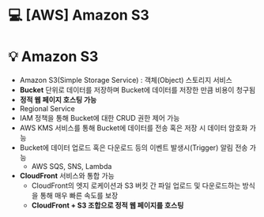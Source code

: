 💻 [AWS] Amazon S3
==================
# 💡 Amazon S3 

* Amazon S3(Simple Storage Service) : 객체(Object) 스토리지 서비스
* **Bucket** 단위로 데이터를 저장하며 Bucket에 데이터를 저장한 만큼 비용이 청구됨
* **정적 웹 페이지 호스팅 가능**
* Regional Service
* IAM 정책을 통해 Bucket에 대한 CRUD 권한 제어 가능
* AWS KMS 서비스를 통해 Bucket에 데이터를 전송 혹은 저장 시 데이터 암호화 가능 
* Bucket에 데이터 업로드 혹은 다운로드 등의 이벤트 발생시(Trigger) 알림 전송 가능
  * AWS SQS, SNS, Lambda
* **CloudFront** 서비스와 통합 가능
  * CloudFront의 엣지 로케이션과 S3 버킷 간 파일 업로드 및 다운로드하는 방식을 통해 매우 빠른 속도를 보장
  * **CloudFront + S3 조합으로 정적 웹 페이지를 호스팅**